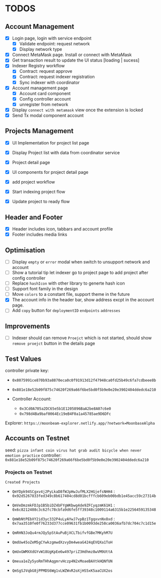 # TODOS

## Account Management

- [x] Login page, login with service endpoint
  - [x] Validate endpoint: request network
  - [x] Display network type
- [x] Connect MetaMask page. Install or connect with MetaMask
- [x] Get transaction result to update the UI status [loading | sucess]
- [x] Indexer Registry workflow
  - [x] Contract: request approve
  - [x] Contract: request indexer registration
  - [x] Sync indexer with coordinator
- [x] Account management page
  - [x] Account card component
  - [x] Config controller account
  - [x] unregister from network
- [x] Display `connect with metamask` view once the extension is locked
- [x] Send Tx modal component
account

## Projects Management

- [x] UI Implementation for project list page
- [x] Display Project list with data from coordinator service
- [x] Project detail page
- [x] UI components for project detail page

- [x] add project workflow
- [x] Start indexing project flow
- [x] Update project to ready flow

## Header and Footer

- [x] Header includes icon, tabbars and account profile
- [x] Footer includes media links

## Optimisation

- [ ] Display `empty` or `error` modal when switch to unsupport network and account
- [ ] Show a tutorial tip let indexer go to project page to add project after config controller
- [ ] Replace `hashIcon` with other library to generte hash icon
- [ ] Support font family in the design
- [ ] Move `colors` to a constant file, support theme in the future
- [x] The account info in the header bar, show address excpt in the account page.
- [ ] Add `copy` button for `deploymentID` `endpoints` `addresses`

## Improvements

- [ ] Indexer should can remove `Proejct` which is not started, should show `remove proejct` button in the details page

## Test Values
 
controller private key:

- `0x8075991ce870b93a8870eca0c0f91913d12f47948ca0fd25b49c6fa7cdbeee8b`
- `0x881e18e52b09f875c74620f269a66f6be5bd0f5b9e0e20e3902404ddedc6a210`

- Controller Account:
  - `0x3Cd0A705a2DC65e5b1E1205896BaA2be8A07c6e0`
  - `0x798d4Ba9baf0064Ec19eB4F0a1a45785ae9D6DFc`
  

Explorer: `https://moonbeam-explorer.netlify.app/?network=MoonbaseAlpha`

## Accounts on Testnet

seed: `pizza infant coin virus hat grab audit bicycle when never emotion practice`
controller: `0x881e18e52b09f875c74620f269a66f6be5bd0f5b9e0e20e3902404ddedc6a210`

### Projects on Testnet

`Created Projects`

- `QmYDpk94SCgxv4j2PyLkaD8fWJpHwJufMLX2HGjefsNHH4` : `0x92d5267833fed349c8b617404cd8d01bcfffcb609eb00bdb1e45acc59c27314b`
- `QmVeDmzmkFDJp1B5biDZ4bFYgWKbwg4de9ZFCyqzmK61H1` : `0x6c8212408c3c62fc78cbfa9d6fe5ff39348c1009114a6315b1e2256459135348`
- `QmWbNtPEbXY2id3yc332P4uLyAYwJ7vpBz1TgqxvnNx8xd` : `0x7aa3510fe0f76233d377cce09631fb1b0093de258ca0036afb7dc704c7c1d15e`


- `QmRHN3JoQu4rmJQy5pStAuPuBjXCLTbifvfGBe7MKyhM7U`
- `QmdUw45oZeM5gCYwkzgmwdXzvyDm4weaG424qEVQXa1ToH`
- `QmUxGWMXXdGYvW18UgKpEe6w497priZ3Hdhmz8wVM9UttA`
- `Qmeua1eZy5yoRmTHhAqgmrvHczp4N2xMoaeBAXtkHQNfUN`
- `QmSgSJVqbG8jPPMDS6Wg1vLWZWvR2oXjHS5xK5aaCUX2os`
  